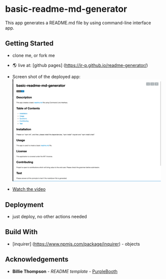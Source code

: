 # basic-readme-md-generator
This app generates a README.md file by using command-line interface app. 

## Getting Started

* clone me, or fork me
* 🌎 live at: [github pages] (https://ir-p.github.io/readme-generator/)

* Screen shot of the deployed app: ![Screen Shot Of The Deployed App](assets/images/screenshot.jpg)

* [Watch the video](assets/video/Recording.mov)
## Deployment
* just deploy, no other actions needed

## Build With 

* [inquirer] (https://www.npmjs.com/package/inquirer) - objects

## Acknowledgements
* **Billie Thompson** - *README template* - [PurpleBooth](https://github.com/PurpleBooth)